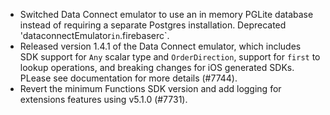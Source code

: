 - Switched Data Connect emulator to use an in memory PGLite database instead of requiring a separate Postgres installation. Deprecated 'dataconnectEmulator`in`.firebaserc`.
- Released version 1.4.1 of the Data Connect emulator, which includes SDK support for `Any` scalar type and `OrderDirection`, support for `first` to lookup operations, and breaking changes for iOS generated SDKs. PLease see documentation for more details (#7744).
- Revert the minimum Functions SDK version and add logging for extensions features using v5.1.0 (#7731).
